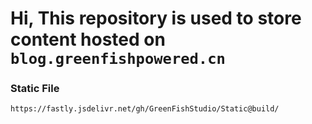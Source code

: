 # Hi, This repository is used to store content hosted on `blog.greenfishpowered.cn`

### Static File
```
https://fastly.jsdelivr.net/gh/GreenFishStudio/Static@build/
```
